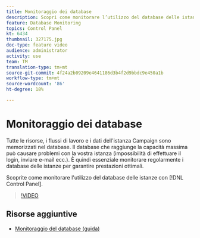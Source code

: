 ```yaml
---
title: Monitoraggio dei database
description: Scopri come monitorare l’utilizzo del database delle istanze.
feature: Database Monitoring
topics: Control Panel
kt: 6434
thumbnail: 327175.jpg
doc-type: feature video
audience: administrator
activity: use
team: TM
translation-type: tm+mt
source-git-commit: 4f24a2b09209e4641186d3b4f2d9bbdc9e450a1b
workflow-type: tm+mt
source-wordcount: '86'
ht-degree: 18%

---
```



# Monitoraggio dei database

Tutte le risorse, i flussi di lavoro e i dati dell&#39;istanza Campaign sono memorizzati nel database. Il database che raggiunge la capacità massima può causare problemi con la vostra istanza (impossibilità di effettuare il login, inviare e-mail ecc.). È quindi essenziale monitorare regolarmente i database delle istanze per garantire prestazioni ottimali.

Scoprite come monitorare l&#39;utilizzo del database delle istanze con [!DNL Control Panel].

>[!VIDEO](https://video.tv.adobe.com/v/327175?quality=12)

## Risorse aggiuntive

* [Monitoraggio del database (guida)](https://experienceleague.adobe.com/docs/control-panel/using/performance-monitoring/database-monitoring.html?lang=en#performance-monitoring)
